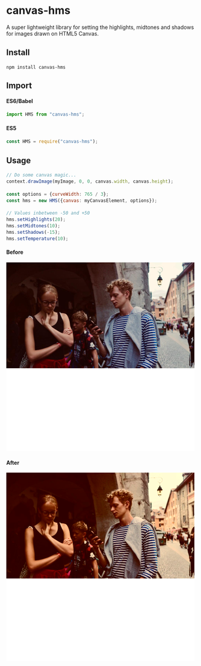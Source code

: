 # canvas-hms
A super lightweight library for setting the highlights, midtones and shadows for images drawn on HTML5 Canvas.

## Install
```
npm install canvas-hms
```

## Import
#### ES6/Babel
```javascript
import HMS from "canvas-hms";
```

#### ES5
```javascript
const HMS = require("canvas-hms");
```

## Usage
```javascript
// Do some canvas magic...
context.drawImage(myImage, 0, 0, canvas.width, canvas.height);

const options = {curveWidth: 765 / 3};
const hms = new HMS({canvas: myCanvasElement, options});

// Values inbetween -50 and +50
hms.setHighlights(20);
hms.setMidtones(10);
hms.setShadows(-15);
hms.setTemperature(10);
```

#### Before
<img alt="Before filter" src="./assets/before.png"/>

#### After
<img alt="After filter" src="./assets/after.png"/>
